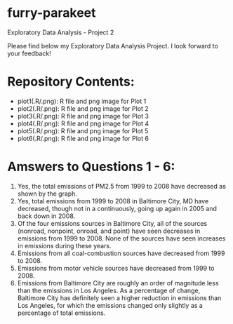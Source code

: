 # furry-parakeet
Exploratory Data Analysis - Project 2

Please find below my Exploratory Data Analysis Project. I look forward to your feedback!

# Repository Contents:
- plot1(.R/.png): R file and png image for Plot 1
- plot2(.R/.png): R file and png image for Plot 2
- plot3(.R/.png): R file and png image for Plot 3
- plot4(.R/.png): R file and png image for Plot 4
- plot5(.R/.png): R file and png image for Plot 5
- plot6(.R/.png): R file and png image for Plot 6

# Amswers to Questions 1 - 6:
1. Yes, the total emissions of PM2.5 from 1999 to 2008 have decreased as shown by the graph.
2. Yes, total emissions from 1999 to 2008 in Baltimore City, MD have decreased, though not in a continuously, going up again in 2005 and back down in 2008.
3. Of the four emissions sources in Baltimore City, all of the sources (nonroad, nonpoint, onroad, and point) have seen decreases in emissions from 1999 to 2008. None of the sources have seen increases in emissions during these years.
4. Emissions from all coal-combustion sources have decreased from 1999 to 2008.
5. Emissions from motor vehicle sources have decreased from 1999 to 2008.
6. Emissions from Baltimore City are roughly an order of magnitude less than the emissions in Los Angeles. As a percentage of change, Baltimore City has definitely seen a higher reduction in emissions than Los Angeles, for which the emissions changed only slightly as a percentage of total emissions.
